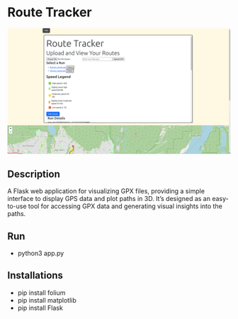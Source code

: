 # Route Tracker

![Main Image](Gallery/Screenshot%20from%202024-10-28%2020-29-40.png)


## Description

A Flask web application for visualizing GPX files, providing a simple interface to display GPS data and plot paths in 3D. It’s designed as an easy-to-use tool for accessing GPX data and generating visual insights into the paths.

## Run
- python3 app.py

## Installations
- pip install folium
- pip install matplotlib
- pip install Flask
